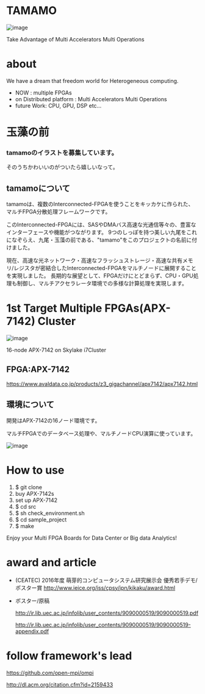 # TAMAMO
![image](https://cloud.githubusercontent.com/assets/8033826/20907266/807f7b64-bb90-11e6-8142-2b3b15826c2d.png)

Take Advantage of Multi Accelerators Multi Operations

# about
We have a dream that freedom world for Heterogeneous computing.
* NOW : multiple FPGAs
* on Distributed platform : Multi Accelerators Multi Operations 
* future Work: CPU, GPU, DSP etc... 

# 玉藻の前
### tamamoのイラストを募集しています。
そのうちかわいいのがついたら嬉しいなって。

## tamamoについて
tamamoは、複数のInterconnected-FPGAを使うことをキッカケに作られた、マルチFPGA分散処理フレームワークです。

このInterconnected-FPGAには、SASやDMAバス高速な光通信等々の、豊富なインターフェースや機能がつながります。
9つのしっぽを持つ美しい九尾をこれになぞらえ、九尾・玉藻の前である、"tamamo"をこのプロジェクトの名前に付けました。

現在、高速な光ネットワーク・高速なフラッシュストレージ・高速な共有メモリ/レジスタが密結合したInterconnected-FPGAをマルチノードに展開することを実現しました。
長期的な展望として、FPGAだけにとどまらず、CPU・GPU処理も制御し、マルチアクセラレータ環境での多様な計算処理を実現します。

# 1st Target Multiple FPGAs(APX-7142) Cluster
![image](https://cloud.githubusercontent.com/assets/8033826/20906699/cac04086-bb8c-11e6-9805-ddbe6e5e1b36.png)

16-node APX-7142 on Skylake i7Cluster

## FPGA:APX-7142
https://www.avaldata.co.jp/products/z3_gigachannel/apx7142/apx7142.html

## 環境について
開発はAPX-7142の16ノード環境です。

マルチFPGAでのデータベース処理や、マルチノードCPU演算に使っています。

![image](https://cloud.githubusercontent.com/assets/8033826/20908126/e4457f9a-bb95-11e6-87ad-3e226ce5768d.png)

# How to use 
1. $ git clone 
2. buy APX-7142s
3. set up APX-7142
4. $ cd src
5. $ sh check_environment.sh
6. $ cd sample_project 
7. $ make 

Enjoy your Multi FPGA Boards for Data Center or Big data Analytics!


# award and article
* (CEATEC) 2016年度 萌芽的コンピュータシステム研究展示会 優秀若手デモ/ポスター賞
  http://www.ieice.org/iss/cpsy/jpn/kikaku/award.html

* ポスター/原稿

  http://ir.lib.uec.ac.jp/infolib/user_contents/9090000519/9090000519.pdf

  http://ir.lib.uec.ac.jp/infolib/user_contents/9090000519/9090000519-appendix.pdf
  

# follow framework's lead

https://github.com/open-mpi/ompi

http://dl.acm.org/citation.cfm?id=2159433

